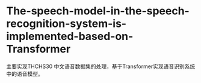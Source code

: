 # The-speech-model-in-the-speech-recognition-system-is-implemented-based-on-Transformer
主要实现THCHS30 中文语音数据集的处理，基于Transformer实现语音识别系统中的语音模型。
